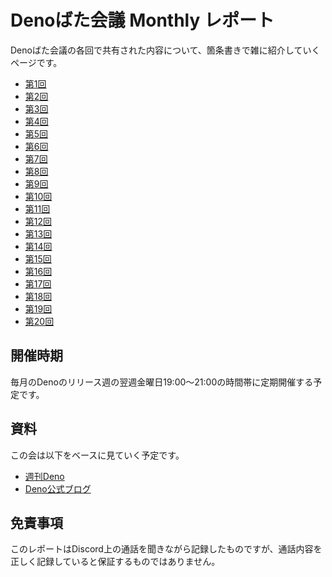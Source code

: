 # Denoばた会議 Monthly レポート

Denoばた会議の各回で共有された内容について、箇条書きで雑に紹介していくページです。

- [第1回](/report/01)
- [第2回](/report/02)
- [第3回](/report/03)
- [第4回](/report/04)
- [第5回](/report/05)
- [第6回](/report/06)
- [第7回](/report/07)
- [第8回](/report/08)
- [第9回](/report/09)
- [第10回](/report/10)
- [第11回](/report/11)
- [第12回](/report/12)
- [第13回](/report/13)
- [第14回](/report/14)
- [第15回](/report/15)
- [第16回](/report/16)
- [第17回](/report/17)
- [第18回](/report/18)
- [第19回](/report/19)
- [第20回](/report/20)

## 開催時期

毎月のDenoのリリース週の翌週金曜日19:00～21:00の時間帯に定期開催する予定です。

## 資料

この会は以下をベースに見ていく予定です。

- [週刊Deno](https://uki00a.github.io/deno-weekly/)
- [Deno公式ブログ](https://deno.com/blog)

## 免責事項
このレポートはDiscord上の通話を聞きながら記録したものですが、通話内容を正しく記録していると保証するものではありません。
